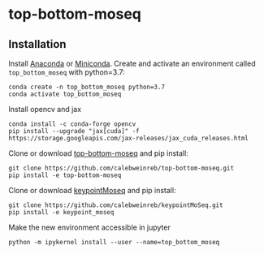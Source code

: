 # top-bottom-moseq


## Installation

Install [Anaconda](https://docs.anaconda.com/anaconda/install/index.html) or [Miniconda](https://docs.conda.io/en/latest/miniconda.html). Create and activate an environment called `top_bottom_moseq` with python=3.7:
```
conda create -n top_bottom_moseq python=3.7
conda activate top_bottom_moseq
```

Install opencv and jax
```
conda install -c conda-forge opencv
pip install --upgrade "jax[cuda]" -f https://storage.googleapis.com/jax-releases/jax_cuda_releases.html
```

Clone or download [top-bottom-moseq](https://github.com/calebweinreb/top-bottom-moseq) and pip install:
```
git clone https://github.com/calebweinreb/top-bottom-moseq.git
pip install -e top-bottom-moseq
```

Clone or download [keypointMoseq](https://github.com/calebweinreb/keypointMoSeq) and pip install:
```
git clone https://github.com/calebweinreb/keypointMoSeq.git
pip install -e keypoint_moseq
```

Make the new environment accessible in jupyter 
```
python -m ipykernel install --user --name=top_bottom_moseq
```
